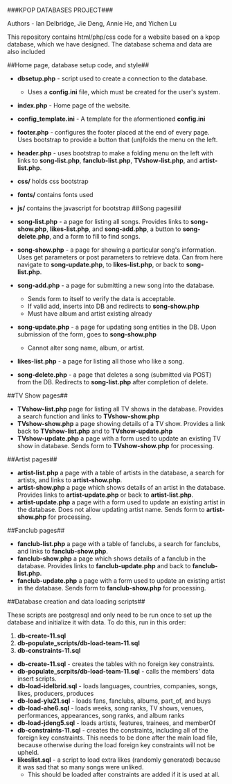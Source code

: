 ###KPOP DATABASES PROJECT###

Authors - Ian Delbridge, Jie Deng, Annie He, and Yichen Lu

This repository contains html/php/css code for a website based on a kpop database, which we have designed. The database schema and data are also included 



##Home page, database setup code, and style##

* **dbsetup.php** - script used to create a connection to the database. 
	* Uses a **config.ini** file, which must be created for the user's system.
* **index.php** - Home page of the website.
* **config_template.ini** - A template for the aformentioned **config.ini**
* **footer.php** - configures the footer placed at the end of every page. Uses bootstrap to provide a button that (un)folds the menu on the left.
* **header.php** - uses bootstrap to make a folding menu on the left with links to **song-list.php**, **fanclub-list.php**, **TVshow-list.php**, and **artist-list.php**.
* **css/** holds css bootstrap
* **fonts/** contains fonts used
* **js/** contains the javascript for bootstrap
##Song pages##

* **song-list.php** - a page for listing all songs. Provides links to **song-show.php**, **likes-list.php**, and **song-add.php**, a button to **song-delete.php**, and a form to fill to find songs.
* **song-show.php** - a page for showing a particular song's information. Uses get parameters or post parameters to retrieve data. Can from here navigate to **song-update.php**, to **likes-list.php**, or back to **song-list.php**.
* **song-add.php** - a page for submitting a new song into the database.
	* Sends form to itself to verify the data is acceptable.
	* If valid add, inserts into DB and redirects to **song-show.php** 
	* Must have album and artist existing already
* **song-update.php** - a page for updating song entities in the DB. Upon submission of the form, goes to **song-show.php**
	* Cannot alter song name, album, or artist.
* **likes-list.php** - a page for listing all those who like a song.
* **song-delete.php** - a page that deletes a song (submitted via POST) from the DB. Redirects to **song-list.php** after completion of delete. 

##TV Show pages##

* **TVshow-list.php** page for listing all TV shows in the database. Provides a search function and links to **TVshow-show.php**
* **TVshow-show.php** a page showing details of a TV show. Provides a link back to **TVshow-list.php** and to **TVshow-update.php**
* **TVshow-update.php** a page with a form used to update an existing TV show in database. Sends form to **TVshow-show.php** for processing.

##Artist pages##

* **artist-list.php** a page with a table of artists in the database, a search for artists, and links to **artist-show.php**.
* **artist-show.php** a page which shows details of an artist in the database. Provides links to **artist-update.php** or back to **artist-list.php**. 
* **artist-update.php** a page with a form used to update an existing artist in the database. Does not allow updating artist name. Sends form to **artist-show.php** for processing.

##Fanclub pages## 

* **fanclub-list.php** a page with a table of fanclubs, a search for fanclubs, and links to **fanclub-show.php**.
* **fanclub-show.php** a page which shows details of a fanclub in the database. Provides links to **fanclub-update.php** and back to **fanclub-list.php**. 
* **fanclub-update.php** a page with a form used to update an existing artist in the database. Sends form to **fanclub-show.php** for processing.

##Database creation and data loading scripts##

These scripts are postgresql and only need to be run once to set up the database and initialize it with data. To do this, run in this order: 

1) **db-create-11.sql**
2) **db-populate_scripts/db-load-team-11.sql**
3) **db-constraints-11.sql**

* **db-create-11.sql** - creates the tables with no foreign key constraints.
* **db-populate_scrpits/db-load-team-11.sql** - calls the members' data insert scripts. 
* **db-load-idelbrid.sql** - loads languages, countries, companies, songs, likes, producers, produces
* **db-load-ylu21.sql** - loads fans, fanclubs, albums, part_of, and buys
* **db-load-ahe6.sql** - loads weeks, song ranks, TV shows, venues, performances, appearances, song ranks, and album ranks
* **db-load-jdeng5.sql** - loads artists, features, trainees, and memberOf
* **db-constraints-11.sql** - creates the constraints, including all of the foreign key constraints. This needs to be done after the main load file, because otherwise during the load foreign key constraints will not be upheld.
* **likeslist.sql** - a script to load extra likes (randomly generated) because it was sad that so many songs were unliked. 
	* This should be loaded after constraints are added if it is used at all.


